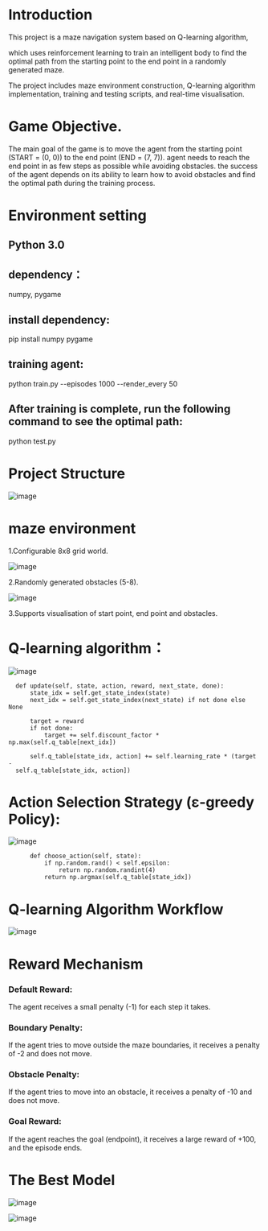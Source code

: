 # Introduction
   This project is a maze navigation system based on Q-learning algorithm,
    
   which uses reinforcement learning to train an intelligent body to find the optimal path 
   from the starting point to the end point in a randomly generated maze. 
    
   The project includes maze environment construction, Q-learning algorithm implementation,
   training and testing scripts, and real-time visualisation.

# Game Objective.
  The main goal of the game is to move the agent from the starting point (START = (0, 0)) to the end point (END = (7, 7)). agent needs to reach the end point in as few steps as possible while avoiding obstacles. the success of the agent depends on its ability to learn how to avoid obstacles and find the optimal path during the training process.
 
# Environment setting 
 ## Python 3.0

 ## dependency：
 numpy, pygame

## install dependency: 
pip install numpy pygame

## training agent:
python train.py --episodes 1000 --render_every 50

## After training is complete, run the following command to see the optimal path:
python test.py

 # Project Structure

![image](https://github.com/user-attachments/assets/dabdefa3-a69e-4b3a-9a6a-35fac65dc142)

# maze environment
1.Configurable 8x8 grid world.

![image](https://github.com/user-attachments/assets/ff847b4a-97c4-493d-b394-8136f19f46e1)


2.Randomly generated obstacles (5-8).

![image](https://github.com/user-attachments/assets/300f2982-0265-4875-9ec7-230aa6a977e3)

3.Supports visualisation of start point, end point and obstacles.

# Q-learning algorithm：

![image](https://github.com/user-attachments/assets/faebdd2f-560c-4a6f-9243-3c6f21046c8e)

      def update(self, state, action, reward, next_state, done):
          state_idx = self.get_state_index(state)
          next_idx = self.get_state_index(next_state) if not done else None
      
          target = reward
          if not done:
              target += self.discount_factor * np.max(self.q_table[next_idx])
      
          self.q_table[state_idx, action] += self.learning_rate * (target - 
      self.q_table[state_idx, action])

# Action Selection Strategy (ε-greedy Policy):

![image](https://github.com/user-attachments/assets/7d1006fb-f149-45d1-8f6c-6154a3276e58)

          def choose_action(self, state):
              if np.random.rand() < self.epsilon: 
                  return np.random.randint(4)
              return np.argmax(self.q_table[state_idx])  
              
# Q-learning Algorithm Workflow

![image](https://github.com/user-attachments/assets/c40801a6-685f-4191-bb79-2674c63b9e6f)

# Reward Mechanism
### Default Reward:
The agent receives a small penalty (-1) for each step it takes. 

### Boundary Penalty:
If the agent tries to move outside the maze boundaries, it receives a penalty of -2 and does not move.

### Obstacle Penalty:
If the agent tries to move into an obstacle, it receives a penalty of -10 and does not move.

### Goal Reward:
If the agent reaches the goal (endpoint), it receives a large reward of +100, and the episode ends.

# The Best Model

![image](https://github.com/user-attachments/assets/c482edc6-d288-4094-b7b8-86a052e8b815)

![image](https://github.com/user-attachments/assets/a719e12d-236a-4204-a13d-2538291de3f9)





 
 
